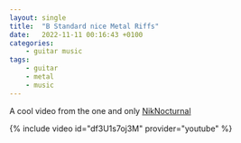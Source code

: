 ```yaml
---
layout: single
title:  "B Standard nice Metal Riffs"
date:   2022-11-11 00:16:43 +0100
categories: 
    - guitar music
tags:
    - guitar 
    - metal 
    - music
---
```


A cool video from the one and only [NikNocturnal](https://www.twitch.tv/niknocturnal)


{% include video id="df3U1s7oj3M" provider="youtube" %}
